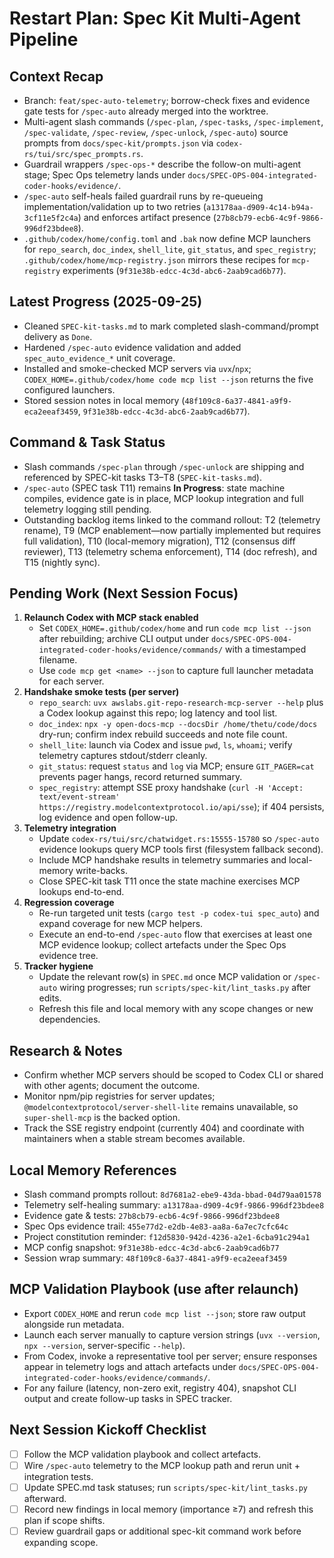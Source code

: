 # Restart Plan: Spec Kit Multi-Agent Pipeline

## Context Recap
- Branch: `feat/spec-auto-telemetry`; borrow-check fixes and evidence gate tests for `/spec-auto` already merged into the worktree.
- Multi-agent slash commands (`/spec-plan`, `/spec-tasks`, `/spec-implement`, `/spec-validate`, `/spec-review`, `/spec-unlock`, `/spec-auto`) source prompts from `docs/spec-kit/prompts.json` via `codex-rs/tui/src/spec_prompts.rs`.
- Guardrail wrappers `/spec-ops-*` describe the follow-on multi-agent stage; Spec Ops telemetry lands under `docs/SPEC-OPS-004-integrated-coder-hooks/evidence/`.
- `/spec-auto` self-heals failed guardrail runs by re-queueing implementation/validation up to two retries (`a13178aa-d909-4c14-b94a-3cf11e5f2c4a`) and enforces artifact presence (`27b8cb79-ecb6-4c9f-9866-996df23bdee8`).
- `.github/codex/home/config.toml` and `.bak` now define MCP launchers for `repo_search`, `doc_index`, `shell_lite`, `git_status`, and `spec_registry`; `.github/codex/home/mcp-registry.json` mirrors these recipes for `mcp-registry` experiments (`9f31e38b-edcc-4c3d-abc6-2aab9cad6b77`).

## Latest Progress (2025-09-25)
- Cleaned `SPEC-kit-tasks.md` to mark completed slash-command/prompt delivery as `Done`.
- Hardened `/spec-auto` evidence validation and added `spec_auto_evidence_*` unit coverage.
- Installed and smoke-checked MCP servers via `uvx`/`npx`; `CODEX_HOME=.github/codex/home code mcp list --json` returns the five configured launchers.
- Stored session notes in local memory (`48f109c8-6a37-4841-a9f9-eca2eeaf3459`, `9f31e38b-edcc-4c3d-abc6-2aab9cad6b77`).

## Command & Task Status
- Slash commands `/spec-plan` through `/spec-unlock` are shipping and referenced by SPEC-kit tasks T3–T8 (`SPEC-kit-tasks.md`).
- `/spec-auto` (SPEC task T11) remains **In Progress**: state machine compiles, evidence gate is in place, MCP lookup integration and full telemetry logging still pending.
- Outstanding backlog items linked to the command rollout: T2 (telemetry rename), T9 (MCP enablement—now partially implemented but requires full validation), T10 (local-memory migration), T12 (consensus diff reviewer), T13 (telemetry schema enforcement), T14 (doc refresh), and T15 (nightly sync).

## Pending Work (Next Session Focus)
1. **Relaunch Codex with MCP stack enabled**
   - Set `CODEX_HOME=.github/codex/home` and run `code mcp list --json` after rebuilding; archive CLI output under `docs/SPEC-OPS-004-integrated-coder-hooks/evidence/commands/` with a timestamped filename.
   - Use `code mcp get <name> --json` to capture full launcher metadata for each server.
2. **Handshake smoke tests (per server)**
   - `repo_search`: `uvx awslabs.git-repo-research-mcp-server --help` plus a Codex lookup against this repo; log latency and tool list.
   - `doc_index`: `npx -y open-docs-mcp --docsDir /home/thetu/code/docs` dry-run; confirm index rebuild succeeds and note file count.
   - `shell_lite`: launch via Codex and issue `pwd`, `ls`, `whoami`; verify telemetry captures stdout/stderr cleanly.
   - `git_status`: request `status` and `log` via MCP; ensure `GIT_PAGER=cat` prevents pager hangs, record returned summary.
   - `spec_registry`: attempt SSE proxy handshake (`curl -H 'Accept: text/event-stream' https://registry.modelcontextprotocol.io/api/sse`); if 404 persists, log evidence and open follow-up.
3. **Telemetry integration**
   - Update `codex-rs/tui/src/chatwidget.rs:15555-15780` so `/spec-auto` evidence lookups query MCP tools first (filesystem fallback second).
   - Include MCP handshake results in telemetry summaries and local-memory write-backs.
   - Close SPEC-kit task T11 once the state machine exercises MCP lookups end-to-end.
4. **Regression coverage**
   - Re-run targeted unit tests (`cargo test -p codex-tui spec_auto`) and expand coverage for new MCP helpers.
   - Execute an end-to-end `/spec-auto` flow that exercises at least one MCP evidence lookup; collect artefacts under the Spec Ops evidence tree.
5. **Tracker hygiene**
   - Update the relevant row(s) in `SPEC.md` once MCP validation or `/spec-auto` wiring progresses; run `scripts/spec-kit/lint_tasks.py` after edits.
   - Refresh this file and local memory with any scope changes or new dependencies.

## Research & Notes
- Confirm whether MCP servers should be scoped to Codex CLI or shared with other agents; document the outcome.
- Monitor npm/pip registries for server updates; `@modelcontextprotocol/server-shell-lite` remains unavailable, so `super-shell-mcp` is the backed option.
- Track the SSE registry endpoint (currently 404) and coordinate with maintainers when a stable stream becomes available.

## Local Memory References
- Slash command prompts rollout: `8d7681a2-ebe9-43da-bbad-04d79aa01578`
- Telemetry self-healing summary: `a13178aa-d909-4c9f-9866-996df23bdee8`
- Evidence gate & tests: `27b8cb79-ecb6-4c9f-9866-996df23bdee8`
- Spec Ops evidence trail: `455e77d2-e2db-4e83-aa8a-6a7ec7cfc64c`
- Project constitution reminder: `f12d5830-942d-4236-a2e1-6cba91c294a1`
- MCP config snapshot: `9f31e38b-edcc-4c3d-abc6-2aab9cad6b77`
- Session wrap summary: `48f109c8-6a37-4841-a9f9-eca2eeaf3459`

## MCP Validation Playbook (use after relaunch)
- Export `CODEX_HOME` and rerun `code mcp list --json`; store raw output alongside run metadata.
- Launch each server manually to capture version strings (`uvx --version`, `npx --version`, server-specific `--help`).
- From Codex, invoke a representative tool per server; ensure responses appear in telemetry logs and attach artefacts under `docs/SPEC-OPS-004-integrated-coder-hooks/evidence/commands/`.
- For any failure (latency, non-zero exit, registry 404), snapshot CLI output and create follow-up tasks in SPEC tracker.

## Next Session Kickoff Checklist
- [ ] Follow the MCP validation playbook and collect artefacts.
- [ ] Wire `/spec-auto` telemetry to the MCP lookup path and rerun unit + integration tests.
- [ ] Update SPEC.md task statuses; run `scripts/spec-kit/lint_tasks.py` afterward.
- [ ] Record new findings in local memory (importance ≥7) and refresh this plan if scope shifts.
- [ ] Review guardrail gaps or additional spec-kit command work before expanding scope.
